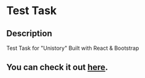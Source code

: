 # Test Task

## Description

Test Task for "Unistory"
Built with React & Bootstrap

## You can check it out [here](https://testtaskforunistory.herokuapp.com/).

